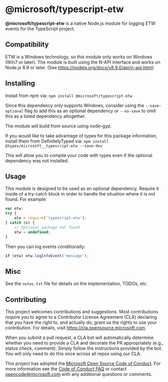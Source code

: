 # @microsoft/typescript-etw

**@microsoft/typescript-etw** is a native Node.js module for logging ETW events for the TypeScript project.

## Compatibility

ETW is a Windows technology, so this module only works on Windows (Win7 or later). The module is built using the N-API interface and works on Node.js 8.9 or later. (See https://nodejs.org/docs/v8.9.0/api/n-api.html)

## Installing

Install from npm via: `npm install @microsoft/typescript-etw`

Since this dependency only supports Windows, consider using the `--save-optional` flag to add this as an optional dependency or `--no-save` to omit this as a listed dependency altogether.

The module will build from source using node-gyp.

If you would like to take advantage of types for this package information, install them from DefinitelyTyped via: `npm install @types/microsoft__typescript-etw --save-dev`

This will allow you to compile your code with types even if the optional dependency was not installed.

## Usage

This module is designed to be used as an optional dependency. Require it inside of a try-catch block in order to handle the situation where it is not found. For example:

```javascript
var etw;
try {
    etw = require('typescript-etw');
} catch (e) {
    // Optional package not found
    etw = undefined;
}
```

Then you can log events conditionally:

```javascript
if (etw) etw.logInfoEvent('message');
```

## Misc

See the `notes.txt` file for details on the implementation, TODOs, etc.

## Contributing

This project welcomes contributions and suggestions.  Most contributions require you to agree to a
Contributor License Agreement (CLA) declaring that you have the right to, and actually do, grant us
the rights to use your contribution. For details, visit https://cla.opensource.microsoft.com.

When you submit a pull request, a CLA bot will automatically determine whether you need to provide
a CLA and decorate the PR appropriately (e.g., status check, comment). Simply follow the instructions
provided by the bot. You will only need to do this once across all repos using our CLA.

This project has adopted the [Microsoft Open Source Code of Conduct](https://opensource.microsoft.com/codeofconduct/).
For more information see the [Code of Conduct FAQ](https://opensource.microsoft.com/codeofconduct/faq/) or
contact [opencode@microsoft.com](mailto:opencode@microsoft.com) with any additional questions or comments.
